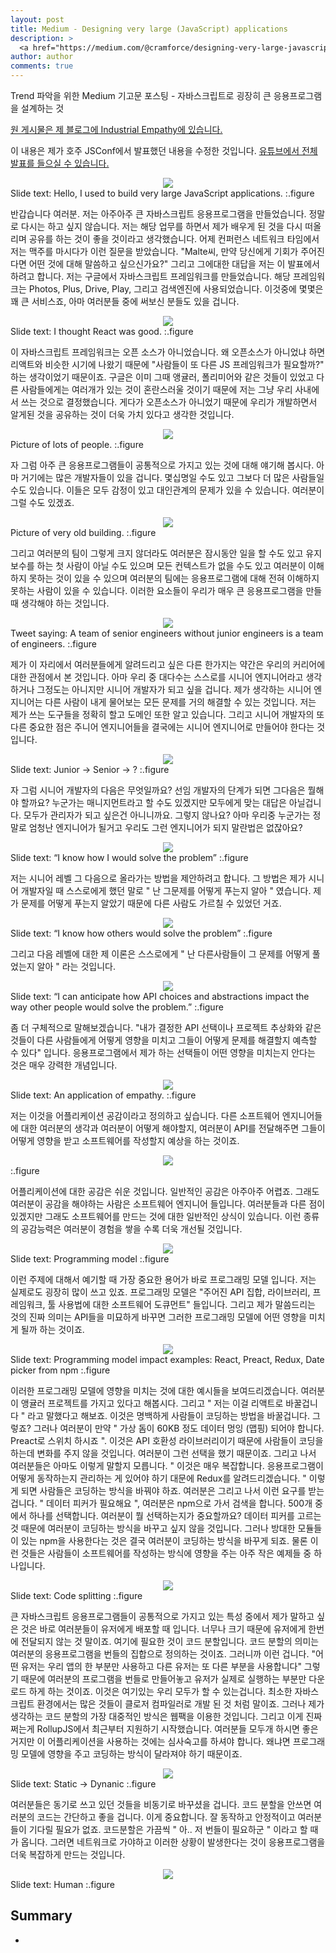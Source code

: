 ```yaml
---
layout: post
title: Medium - Designing very large (JavaScript) applications
description: >
  <a href="https://medium.com/@cramforce/designing-very-large-javascript-applications-6e013a3291a3"> 원문 - Malte Ubl </a>
author: author
comments: true
---
```


Trend 파악을 위한 Medium 기고문 포스팅 - 자바스크립트로 굉장히 큰 응용프로그램을 설계하는 것

<a href="https://www.industrialempathy.com/posts/designing-very-large-javascript-applications/">원 게시물은 제 블로그에 Industrial Empathy에 있습니다.</a>

이 내용은 제가 호주 JSConf에서 발표했던 내용을 수정한 것입니다. <a href="https://www.youtube.com/watch?v=ZZmUwXEiPm4">유튜브에서 전체 발표를 들으실 수 있습니다.</a>

<center>
<img src="https://miro.medium.com/max/700/1*DqvlkOgHSKmp5Tu1eX5mdw.png"/>
</center>
Slide text: Hello, I used to build very large JavaScript applications.
:.figure

반갑습니다 여러분. 저는 아주아주 큰 자바스크립트 응용프로그램을 만들었습니다. 정말로 다시는 하고 싶지 않습니다. 저는 해당 업무를 하면서 제가 배우게 된 것을 다시 떠올리며 공유를 하는 것이 좋을 것이라고 생각했습니다. 어제 컨퍼런스 네트워크 타임에서 저는 맥주를 마시다가 이런 질문을 받았습니다. "Malte씨, 만약 당신에게 기회가 주어진다면 어떤 것에 대해 말씀하고 싶으신가요?" 그리고 그에대한 대답을 저는 이 발표에서 하려고 합니다. 저는 구글에서 자바스크립트 프레임워크를 만들었습니다. 해당 프레임워크는 Photos, Plus, Drive, Play, 그리고 검색엔진에 사용되었습니다. 이것중에 몇몇은 꽤 큰 서비스죠, 아마 여러분들 중에 써보신 분들도 있을 겁니다.

<center>
<img src="https://miro.medium.com/max/700/1*v0r4OVf-RXr9ePakdmv5LQ.png"/>
</center>
Slide text: I thought React was good.
:.figure

이 자바스크립트 프레임워크는 오픈 소스가 아니었습니다. 왜 오픈소스가 아니었냐 하면 리액트와 비슷한 시기에 나왔기 때문에 "사람들이 또 다른 JS 프레임워크가 필요할까?" 하는 생각이었기 때문이죠. 구글은 이미 그때 앵귤러, 폴리미어와 같은 것들이 있었고 다른 사람들에게는 여러개가 있는 것이 혼란스러울 것이기 때문에 저는 그냥 우리 사내에서 쓰는 것으로 결정했습니다. 게다가 오픈소스가 아니었기 때문에 우리가 개발하면서 알게된 것을 공유하는 것이 더욱 가치 있다고 생각한 것입니다.

<center>
<img src="https://miro.medium.com/max/700/1*LL3uYYDMT5uIFRxR_7JxPQ.png"/>
</center>
Picture of lots of people.
:.figure

자 그럼 아주 큰 응용프로그램들이 공통적으로 가지고 있는 것에 대해 얘기해 봅시다. 아마 거기에는 많은 개발자들이 있을 겁니다. 몇십명일 수도 있고 그보다 더 많은 사람들일 수도 있습니다. 이들은 모두 감정이 있고 대인관계의 문제가 있을 수 있습니다. 여러분이 그럴 수도 있겠죠.

<center>
<img src="https://miro.medium.com/max/700/1*WEH24kaBbar8-1gzN_AO3w.png"/>
</center>
Picture of very old building.
:.figure

그리고 여러분의 팀이 그렇게 크지 않더라도 여러분은 잠시동안 일을 할 수도 있고 유지보수를 하는 첫 사람이 아닐 수도 있으며 모든 컨텍스트가 없을 수도 있고 여러분이 이해하지 못하는 것이 있을 수 있으며 여러분의 팀에는 응용프로그램에 대해 전혀 이해하지 못하는 사람이 있을 수 있습니다. 이러한 요소들이 우리가 매우 큰 응용프로그램을 만들 때 생각해야 하는 것입니다.

<center>
<img src="https://miro.medium.com/max/700/1*fzb42X35lNGmkQHhJLhEBQ.png"/>
</center>
Tweet saying: A team of senior engineers without junior engineers is a team of engineers.
:.figure

제가 이 자리에서 여러분들에게 알려드리고 싶은 다른 한가지는 약간은 우리의 커리어에 대한 관점에서 본 것입니다. 아마 우리 중 대다수는 스스로를 시니어 엔지니어라고 생각하거나 그정도는 아니지만 시니어 개발자가 되고 싶을 겁니다. 제가 생각하는 시니어 엔지니어는 다른 사람이 내게 물어보는 모든 문제를 거의 해결할 수 있는 것입니다. 저는 제가 쓰는 도구들을 정확히 할고 도메인 또한 알고 있습니다. 그리고 시니어 개발자의 또다른 중요한 점은 주니어 엔지니어들을 결국에는 시니어 엔지니어로 만들어야 한다는 것입니다.

<center>
<img src="https://miro.medium.com/max/700/1*xpRJ1dXHMlFq1V4oDKU__w.png"/>
</center>
Slide text: Junior -> Senior -> ?
:.figure

자 그럼 시니어 개발자의 다음은 무엇일까요? 선임 개발자의 단계가 되면 그다음은 뭘해야 할까요? 누군가는 매니지먼트라고 할 수도 있겠지만 모두에게 맞는 대답은 아닐겁니다. 모두가 관리자가 되고 싶은건 아니니까요. 그렇지 않나요? 아마 우리중 누군가는 정말로 엄청난 엔지니어가 될거고 우리도 그런 엔지니어가 되지 말란법은 없잖아요?

<center>
<img src="https://miro.medium.com/max/700/1*wL5wiTWICj1keue9YZOAhQ.png"/>
</center>
Slide text: “I know how I would solve the problem”
:.figure

저는 시니어 레벨 그 다음으로 올라가는 방법을 제안하려고 합니다. 그 방법은 제가 시니어 개발자일 때 스스로에게 했던 말로 " 난 그문제를 어떻게 푸는지 알아 " 였습니다. 제가 문제를 어떻게 푸는지 알았기 때문에 다른 사람도 가르칠 수 있었던 거죠.

<center>
<img src="https://miro.medium.com/max/700/1*UyLoKH7y54JAYigVlwCJpQ.png"/>
</center>
Slide text: “I know how others would solve the problem”
:.figure

그리고 다음 레벨에 대한 제 이론은 스스로에게 " 난 다른사람들이 그 문제를 어떻게 풀었는지 알아 " 라는 것입니다.

<center>
<img src="https://miro.medium.com/max/700/1*zBBGLRIZw94gp54pspvx-g.png"/>
</center>
Slide text: “I can anticipate how API choices and abstractions impact the way other people would solve the problem.”
:.figure

좀 더 구체적으로 말해보겠습니다. "내가 결정한 API 선택이나 프로젝트 추상화와 같은 것들이 다른 사람들에게 어떻게 영향을 미치고 그들이 어떻게 문제를 해결할지 예측할 수 있다" 입니다.
응용프로그램에서 제가 하는 선택들이 어떤 영향을 미치는지 안다는 것은 매우 강력한 개념입니다.

<center>
<img src="https://miro.medium.com/max/700/1*LnDv6Ry0Hq2MaQEARaD8rg.png"/>
</center>
Slide text: An application of empathy.
:.figure

저는 이것을 어플리케이션 공감이라고 정의하고 싶습니다. 다른 소프트웨어 엔지니어들에 대한 여러분의 생각과 여러분이 어떻게 해야할지, 여러분이 API를 전달해주면 그들이 어떻게 영향을 받고 소프트웨어를 작성할지 예상을 하는 것이죠.

<center>
<img src="https://miro.medium.com/max/700/1*pnYiZTAfQqsbeS7kVkLe_g.png"/>
</center>
:.figure

어플리케이션에 대한 공감은 쉬운 것입니다. 일반적인 공감은 아주아주 어렵죠. 그래도 여러분이 공감을 해야하는 사람은 소프트웨어 엔지니어 들입니다. 여러분들과 다른 점이 있겠지만 그래도 소프트웨어를 만드는 것에 대한 일반적인 상식이 있습니다. 이런 종류의 공감능력은 여러분이 경험을 쌓을 수록 더욱 개선될 것입니다.

<center>
<img src="https://miro.medium.com/max/700/1*Op0wLWIqwZ-A5iSuWrqtKA.png"/>
</center>
Slide text: Programming model
:.figure

이런 주제에 대해서 예기할 때 가장 중요한 용어가 바로 프로그래밍 모델 입니다. 저는 실제로도 굉장히 많이 쓰고 있죠. 프로그래밍 모델은 "주어진 API 집합, 라이브러리, 프레임워크, 툴 사용법에 대한 소프트웨어 도큐먼트" 들입니다. 그리고 제가 말씀드리는 것의 진짜 의미는 API들을 미묘하게 바꾸면 그러한 프로그래밍 모델에 어떤 영향을 미치게 될까 하는 것이죠.

<center>
<img src="https://miro.medium.com/max/700/1*zuLA-tH9b8k4i1yfKMScmA.png"/>
</center>
Slide text: Programming model impact examples: React, Preact, Redux, Date picker from npm
:.figure

이러한 프로그래밍 모델에 영향을 미치는 것에 대한 예시들을 보여드리겠습니다. 여러분이 앵귤러 프로젝트를 가지고 있다고 해봅시다. 그리고 " 저는 이걸 리액트로 바꿀겁니다 " 라고 말했다고 해보죠. 이것은 명백하게 사람들이 코딩하는 방법을 바꿀겁니다. 그렇죠? 그러나 여러분이 만약 " 가상 돔이 60KB 정도 데이터 멍잉 (맵핑) 되어야 합니다. Preact로 스위치 하시죠 ". 이것은 API 호환성 라이브러리이기 때문에 사람들이 코딩을 하는데 변화를 주지 않을 것입니다. 여러분이 그런 선택을 했기 때문이죠. 그리고 나서 여러분들은 아마도 이렇게 말할지 모릅니다. " 이것은 매우 복잡합니다. 응용프로그램이 어떻게 동작하는지 관리하는 게 있어야 하기 대문에 Redux를 알려드리겠습니다. " 이렇게 되면 사람들은 코딩하는 방식을 바꿔야 하죠. 여러분은 그리고 나서 이런 요구를 받는 겁니다. " 데이터 피커가 필요해요 ", 여러분은 npm으로 가서 검색을 합니다. 500개 중에서 하나를 선택합니다. 여러분이 뭘 선택하는지가 중요할까요? 데이터 피커를 고르는 것 때문에 여러분이 코딩하는 방식을 바꾸고 싶지 않을 것입니다. 그러나 방대한 모듈들이 있는 npm을 사용한다는 것은 결국 여러분이 코딩하는 방식을 바꾸게 되죠. 물론 이런 것들은 사람들이 소프트웨어를 작성하는 방식에 영향을 주는 아주 작은 예제들 중 하나입니다.

<center>
<img src="https://miro.medium.com/max/700/1*KfcGnWC3WcwBqGYLPiybgw.png"/>
</center>
Slide text: Code splitting
:.figure

큰 자바스크립트 응용프로그램들이 공통적으로 가지고 있는 특성 중에서 제가 말하고 싶은 것은 바로 여러분들이 유저에게 배포할 때 입니다. 너무나 크기 때문에 유저에게 한번에 전달되지 않는 것 말이죠. 여기에 필요한 것이 코드 분할입니다. 코드 분할의 의미는 여러분의 응용프로그램을 번들의 집합으로 정의하는 것이죠. 그러니까 이런 겁니다. "어떤 유저는 우리 앱의 한 부분만 사용하고 다른 유저는 또 다른 부분을 사용합니다" 그렇기 때문에 여러분의 프로그램을 번들로 만들어놓고 유저가 실제로 실행하는 부분만 다운로드 하게 하는 것이죠. 이것은 여기있는 우리 모두가 할 수 있는겁니다. 최소한 자바스크립트 환경에서는 많은 것들이 클로저 컴파일러로 개발 된 것 처럼 말이죠. 그러나 제가 생각하는 코드 분할의 가장 대중적인 방식은 웹팩을 이용한 것입니다. 그리고 이게 진짜 쩌는게 RollupJS에서 최근부터 지원하기 시작했습니다. 여러분들 모두개 하시면 좋은 거지만 이 어플리케이션을 사용하는 것에는 심사숙고를 하셔야 합니다.
왜냐면 프로그래밍 모델에 영향을 주고 코딩하는 방식이 달라져야 하기 때문이죠.

<center>
<img src="https://miro.medium.com/max/700/1*vAR8HCbwiwX8bVa0xIsk6g.png"/>
</center>
Slide text: Static -> Dynanic
:.figure

여러분들은 동기로 쓰고 있던 것들을 비동기로 바꾸셨을 겁니다. 코드 분할을 안쓰면 여러분의 코드는 간단하고 좋을 겁니다. 이게 중요합니다. 잘 동작하고 안정적이고 여러분들이 기다릴 필요가 없죠. 코드분할은 가끔씩 " 아.. 저 번들이 필요하군 " 이라고 할 때가 옵니다. 그러면 네트워크로 가야하고 이러한 상황이 발생한다는 것이 응용프로그램을 더욱 복잡하게 만드는 것입니다.

<center>
<img src="https://miro.medium.com/max/700/1*DqT7As1rm_M9cxyW1RIW6w.png"/>
</center>
Slide text: Human
:.figure


## Summary
*
